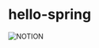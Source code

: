 # hello-spring
![NOTION](https://www.notion.so/ksg0605/Spring-Boot-Framework-22e49241397b42fba72ee977a08c6631)
